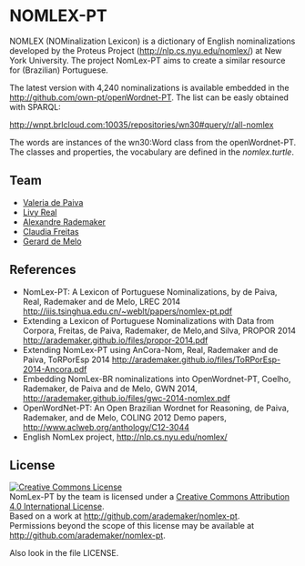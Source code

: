 
# NOMLEX-PT

NOMLEX (NOMinalization Lexicon) is a dictionary of English
nominalizations developed by the Proteus Project
(http://nlp.cs.nyu.edu/nomlex/) at New York University. The project
NomLex-PT aims to create a similar resource for (Brazilian)
Portuguese.

The latest version with 4,240 nominalizations is available embedded in
the http://github.com/own-pt/openWordnet-PT. The list can be easly
obtained with SPARQL:

http://wnpt.brlcloud.com:10035/repositories/wn30#query/r/all-nomlex

The words are instances of the wn30:Word class from the
openWordnet-PT. The classes and properties, the vocabulary are defined
in the *nomlex.turtle*.

## Team

- [Valeria de Paiva](http://www.valeriadepaiva.org)
- [Livy Real](http://livyreal.com)
- [Alexandre Rademaker](http://arademaker.github.io)
- [Claudia Freitas](http://www.letras.puc-rio.br/pag_profs/professores_mariaclaudiafreitas.php)
- [Gerard de Melo](http://demelo.org)

## References
 
- NomLex-PT: A Lexicon of Portuguese Nominalizations, by de Paiva,
  Real, Rademaker and de Melo, LREC 2014
  http://iiis.tsinghua.edu.cn/~weblt/papers/nomlex-pt.pdf
- Extending a Lexicon of Portuguese Nominalizations with Data from
  Corpora, Freitas, de Paiva, Rademaker, de Melo,and Silva, PROPOR
  2014 http://arademaker.github.io/files/propor-2014.pdf
- Extending NomLex-PT using AnCora-Nom, Real, Rademaker and de Paiva,
  ToRPorEsp 2014
  http://arademaker.github.io/files/ToRPorEsp-2014-Ancora.pdf
- Embedding NomLex-BR nominalizations into OpenWordnet-PT, Coelho,
  Rademaker, de Paiva and de Melo, GWN 2014,
  http://arademaker.github.io/files/gwc-2014-nomlex.pdf
- OpenWordNet-PT: An Open Brazilian Wordnet for Reasoning, de Paiva,
  Rademaker, and de Melo, COLING 2012 Demo papers,
  http://www.aclweb.org/anthology/C12-3044
- English NomLex project, http://nlp.cs.nyu.edu/nomlex/

## License

<p><a rel="license" href="http://creativecommons.org/licenses/by/4.0/"><img alt="Creative Commons License" style="border-width:0" src="http://i.creativecommons.org/l/by/4.0/88x31.png" /></a><br /><span xmlns:dct="http://purl.org/dc/terms/" href="http://purl.org/dc/dcmitype/Dataset" property="dct:title" rel="dct:type">NomLex-PT</span> by the team is licensed under a <a rel="license" href="http://creativecommons.org/licenses/by/4.0/">Creative Commons Attribution 4.0 International License</a>.<br />Based on a work at <a xmlns:dct="http://purl.org/dc/terms/" href="http://github.com/arademaker/nomlex-pt" rel="dct:source">http://github.com/arademaker/nomlex-pt</a>.<br />Permissions beyond the scope of this license may be available at <a xmlns:cc="http://creativecommons.org/ns#" href="http://github.com/arademaker/nomlex-pt" rel="cc:morePermissions">http://github.com/arademaker/nomlex-pt</a>.</p>

Also look in the file LICENSE.
